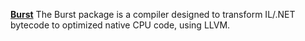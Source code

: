 [**Burst**](https://docs.unity3d.com/Packages/com.unity.burst@1.8/manual/index.html) The Burst package is a compiler designed to transform IL/.NET bytecode to optimized native CPU code, using LLVM.
